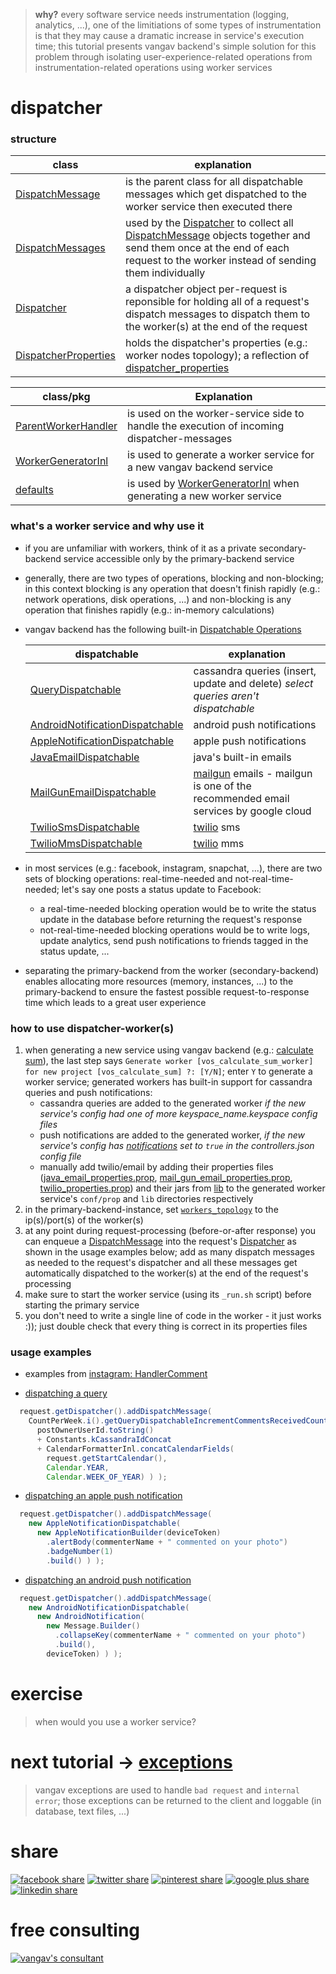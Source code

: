
> **why?** every software service needs instrumentation (logging, analytics, ...), one of the limitiations of some types of instrumentation is that they may cause a dramatic increase in service's execution time; this tutorial presents vangav backend's simple solution for this problem through isolating user-experience-related operations from instrumentation-related operations using worker services

# dispatcher

### structure

| class | explanation |
| ----- | ----------- |
| [DispatchMessage](https://github.com/vangav/vos_backend/blob/master/src/com/vangav/backend/dispatcher/DispatchMessage.java) | is the parent class for all dispatchable messages which get dispatched to the worker service then executed there |
| [DispatchMessages](https://github.com/vangav/vos_backend/blob/master/src/com/vangav/backend/dispatcher/DispatchMessages.java) | used by the [Dispatcher](https://github.com/vangav/vos_backend/blob/master/src/com/vangav/backend/dispatcher/Dispatcher.java) to collect all [DispatchMessage](https://github.com/vangav/vos_backend/blob/master/src/com/vangav/backend/dispatcher/DispatchMessage.java) objects together and send them once at the end of each request to the worker instead of sending them individually |
| [Dispatcher](https://github.com/vangav/vos_backend/blob/master/src/com/vangav/backend/dispatcher/Dispatcher.java) | a dispatcher object per-request is reponsible for holding all of a request's dispatch messages to dispatch them to the worker(s) at the end of the request |
| [DispatcherProperties](https://github.com/vangav/vos_backend/blob/master/src/com/vangav/backend/dispatcher/DispatcherProperties.java) | holds the dispatcher's properties (e.g.: worker nodes topology); a reflection of [dispatcher_properties](https://github.com/vangav/vos_backend/blob/master/prop/dispatcher_properties.prop) |

| class/pkg | Explanation |
| ----- | ----------- |
| [ParentWorkerHandler](https://github.com/vangav/vos_backend/blob/master/src/com/vangav/backend/dispatcher/worker/ParentWorkerHandler.java) | is used on the worker-service side to handle the execution of incoming dispatcher-messages |
| [WorkerGeneratorInl](https://github.com/vangav/vos_backend/blob/master/src/com/vangav/backend/dispatcher/worker/worker_generator/WorkerGeneratorInl.java) | is used to generate a worker service for a new vangav backend service |
| [defaults](https://github.com/vangav/vos_backend/tree/master/src/com/vangav/backend/dispatcher/worker/worker_generator/defaults) | is used by [WorkerGeneratorInl](https://github.com/vangav/vos_backend/blob/master/src/com/vangav/backend/dispatcher/worker/worker_generator/WorkerGeneratorInl.java) when generating a new worker service |

### what's a worker service and why use it

+ if you are unfamiliar with workers, think of it as a private secondary-backend service accessible only by the primary-backend service
+ generally, there are two types of operations, blocking and non-blocking; in this context blocking is any operation that doesn't finish rapidly (e.g.: network operations, disk operations, ...) and non-blocking is any operation that finishes rapidly (e.g.: in-memory calculations)
+ vangav backend has the following built-in [Dispatchable Operations](https://github.com/vangav/vos_backend/blob/master/src/com/vangav/backend/dispatcher/DispatchMessage.java#L81)

  | dispatchable | explanation |
  | ------------ | ----------- |
  | [QueryDispatchable](https://github.com/vangav/vos_backend/blob/master/src/com/vangav/backend/cassandra/keyspaces/dispatch_message/QueryDispatchable.java) | cassandra queries (insert, update and delete) *select queries aren't dispatchable* |
  | [AndroidNotificationDispatchable](https://github.com/vangav/vos_backend/blob/master/src/com/vangav/backend/push_notifications/android/dispatch_message/AndroidNotificationDispatchable.java) | android push notifications |
  | [AppleNotificationDispatchable](https://github.com/vangav/vos_backend/blob/master/src/com/vangav/backend/push_notifications/apple/dispatch_message/AppleNotificationDispatchable.java) | apple push notifications |
  | [JavaEmailDispatchable](https://github.com/vangav/vos_backend/blob/master/src/com/vangav/backend/networks/email/java_email/dispatch_message/JavaEmailDispatchable.java) | java's built-in emails |
  | [MailGunEmailDispatchable](https://github.com/vangav/vos_backend/blob/master/src/com/vangav/backend/networks/email/mail_gun_email/dispatch_message/MailGunEmailDispatchable.java) | [mailgun](https://www.mailgun.com/) emails - mailgun is one of the recommended email services by google cloud |
  | [TwilioSmsDispatchable](https://github.com/vangav/vos_backend/blob/master/src/com/vangav/backend/networks/twilio/dispatch_message/TwilioSmsDispatchable.java) | [twilio](https://www.twilio.com/) sms |
  | [TwilioMmsDispatchable](https://github.com/vangav/vos_backend/blob/master/src/com/vangav/backend/networks/twilio/dispatch_message/TwilioMmsDispatchable.java) | [twilio](https://www.twilio.com/) mms |

+ in most services (e.g.: facebook, instagram, snapchat, ...), there are two sets of blocking operations: real-time-needed and not-real-time-needed; let's say one posts a status update to Facebook:
  + a real-time-needed blocking operation would be to write the status update in the database before returning the request's response
  + not-real-time-needed blocking operations would be to write logs, update analytics, send push notifications to friends tagged in the status update, ...
+ separating the primary-backend from the worker (secondary-backend) enables allocating more resources (memory, instances, ...) to the primary-backend to ensure the fastest possible request-to-response time which leads to a great user experience

### how to use dispatcher-worker(s)

1. when generating a new service using vangav backend (e.g.: [calculate sum](https://github.com/vangav/vos_backend#generate-a-new-service)), the last step says `Generate worker [vos_calculate_sum_worker] for new project [vos_calculate_sum] ?: [Y/N]`; enter `Y` to generate a worker service; generated workers has built-in support for cassandra queries and push notifications:
    + cassandra queries are added to the generated worker *if the new service's config had one of more keyspace_name.keyspace config files*
    + push notifications are added to the generated worker, *if the new service's config has [notifications](https://github.com/vangav/vos_calculate_sum/blob/master/generator_config/controllers.json#L10) set to `true` in the controllers.json config file*
    + manually add twilio/email by adding their properties files ([java_email_properties.prop](https://github.com/vangav/vos_backend/blob/master/prop/java_email_properties.prop), [mail_gun_email_properties.prop](https://github.com/vangav/vos_backend/blob/master/prop/mail_gun_email_properties.prop), [twilio_properties.prop](https://github.com/vangav/vos_backend/blob/master/prop/twilio_properties.prop)) and their jars from [lib](https://github.com/vangav/vos_backend/tree/master/lib) to the generated worker service's `conf/prop` and `lib` directories respectively
2. in the primary-backend-instance, set [`workers_topology`](https://github.com/vangav/vos_backend/blob/master/prop/dispatcher_properties.prop#L53) to the ip(s)/port(s) of the worker(s)
3. at any point during request-processing (before-or-after response) you can enqueue a [DispatchMessage](https://github.com/vangav/vos_backend/blob/master/src/com/vangav/backend/dispatcher/DispatchMessage.java) into the request's [Dispatcher](https://github.com/vangav/vos_backend/blob/master/src/com/vangav/backend/play_framework/request/Request.java#L210) as shown in the usage examples below; add as many dispatch messages as needed to the request's dispatcher and all these messages get automatically dispatched to the worker(s) at the end of the request's processing
4. make sure to start the worker service (using its `_run.sh` script) before starting the primary service
5. you don't need to write a single line of code in the worker - it just works :)); just double check that every thing is correct in its properties files

### usage examples

+ examples from [instagram: HandlerComment](https://github.com/vangav/vos_instagram/blob/master/app/com/vangav/vos_instagram/controllers/comment/HandlerComment.java)

+ [dispatching a query](https://github.com/vangav/vos_instagram/blob/master/app/com/vangav/vos_instagram/controllers/comment/HandlerComment.java#L234)

```java
  request.getDispatcher().addDispatchMessage(
    CountPerWeek.i().getQueryDispatchableIncrementCommentsReceivedCount(
      postOwnerUserId.toString()
      + Constants.kCassandraIdConcat
      + CalendarFormatterInl.concatCalendarFields(
        request.getStartCalendar(),
        Calendar.YEAR,
        Calendar.WEEK_OF_YEAR) ) );
```

+ [dispatching an apple push notification](https://github.com/vangav/vos_instagram/blob/master/app/com/vangav/vos_instagram/controllers/comment/HandlerComment.java#L283)

```java
  request.getDispatcher().addDispatchMessage(
    new AppleNotificationDispatchable(
      new AppleNotificationBuilder(deviceToken)
        .alertBody(commenterName + " commented on your photo")
        .badgeNumber(1)
        .build() ) );
```

+ [dispatching an android push notification](https://github.com/vangav/vos_instagram/blob/master/app/com/vangav/vos_instagram/controllers/comment/HandlerComment.java#L292)

```java
  request.getDispatcher().addDispatchMessage(
    new AndroidNotificationDispatchable(
      new AndroidNotification(
        new Message.Builder()
          .collapseKey(commenterName + " commented on your photo")
          .build(),
        deviceToken) ) );
```

# exercise
> when would you use a worker service?

# next tutorial -> [exceptions](https://github.com/vangav/vos_backend/tree/master/src/com/vangav/backend/exceptions)
> vangav exceptions are used to handle `bad request` and `internal error`; those exceptions can be returned to the client and loggable (in database, text files, ...)

# share

[![facebook share](https://www.prekindle.com/images/social/facebook.png)](https://www.facebook.com/sharer/sharer.php?u=https%3A//github.com/vangav/vos_backend)  [![twitter share](http://www.howickbaptist.org.nz/wordpress/media/twitter-64-black.png)](https://twitter.com/home?status=vangav%20backend%20%7C%20build%20big%20tech%2010x%20faster%20%7C%20https%3A//github.com/vangav/vos_backend)  [![pinterest share](http://d7ab823tjbf2qywyt3grgq63.wpengine.netdna-cdn.com/wp-content/themes/velominati/images/share_icons/pinterest-black.png)](https://pinterest.com/pin/create/button/?url=https%3A//github.com/vangav/vos_backend&media=https%3A//scontent-mad1-1.xx.fbcdn.net/v/t31.0-8/20645143_1969408006608176_5289565717021239224_o.png?oh=acf20113a3673409d238924cfec648d2%26oe=5A3414B5&description=)  [![google plus share](http://e-airllc.com/wp-content/themes/nebula/images/social_black/google.png)](https://plus.google.com/share?url=https%3A//github.com/vangav/vos_backend)  [![linkedin share](http://e-airllc.com/wp-content/themes/nebula/images/social_black/linkedin.png)](https://www.linkedin.com/shareArticle?mini=true&url=https%3A//github.com/vangav/vos_backend&title=vangav%20backend%20%7C%20build%20big%20tech%2010x%20faster&summary=&source=)

# free consulting

[![vangav's consultant](http://www.footballhighlights247.com/images/mobile-share/fb-messenger-64x64.png)](https://www.facebook.com/mustapha.abdallah)
